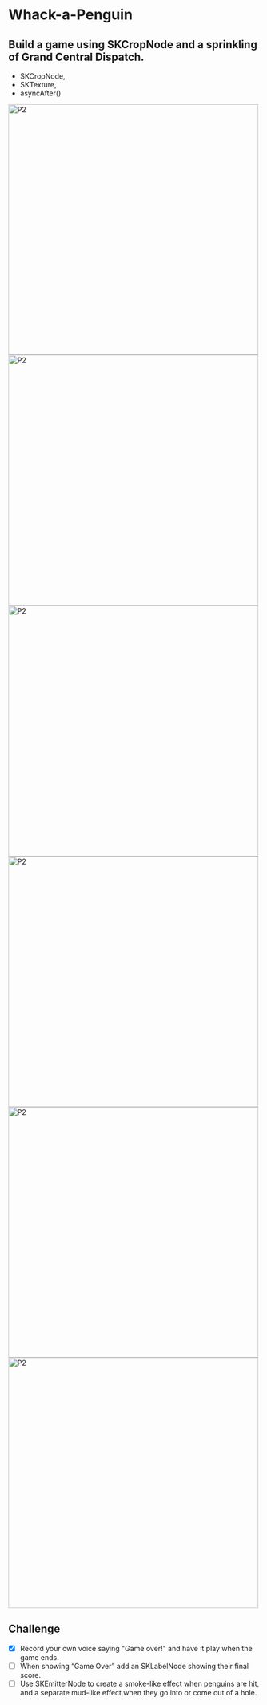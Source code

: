 # Whack-a-Penguin

## Build a game using SKCropNode and a sprinkling of Grand Central Dispatch.

- SKCropNode, 
- SKTexture, 
- asyncAfter()

<img width="500" alt="P2" src="https://sun9-46.userapi.com/impg/e8aVmWQrT_ltU166TGkMa_31uclF_t_OHi2Uuw/o7UvNx1IeCQ.jpg?size=2224x1668&quality=96&sign=69b245321154529dc8747d0e3c124fc6&type=album"> <img width="500" alt="P2" src="https://sun9-49.userapi.com/impg/4VCpWpJB6PAQrBG0-1m4QCF9u3ldqFr8mREctg/VtYoULpLtCI.jpg?size=2224x1668&quality=96&sign=a5dd5fd11842b733625bd5baa93de6df&type=album"> <img width="500" alt="P2" src="https://sun9-34.userapi.com/impg/J2lzWszo0_b3zz2dFYgq0OayQsjGtH0as55-SQ/VYO1xV_17vQ.jpg?size=2224x1668&quality=96&sign=64a6e6b0d690b91271ca690b46f265de&type=album"> <img width="500" alt="P2" src="https://sun9-23.userapi.com/impg/_-0G7SaW1ZkzTKLCSbrNtXhEH67zQiSp9vZldg/0pbygNKgoLE.jpg?size=2224x1668&quality=96&sign=628c942f8d0f5f83c6d0e29fb4bb52da&type=album"> <img width="500" alt="P2" src="https://sun9-67.userapi.com/impg/R4X9kbsDCw8mPDHpWZitvv9dQZNjI9vBd3T9qg/i24JFyskk18.jpg?size=2224x1668&quality=96&sign=d8a6d6e6a2ff219149e98029c97d6827&type=album"> <img width="500" alt="P2" src="https://sun9-43.userapi.com/impg/0CJtuQ6pF2kubYOptpa0JwFbTxz4pKHlivaZQg/ENabaFWZFoE.jpg?size=2224x1668&quality=96&sign=592b62def70d543fa4624db75198318b&type=album">

## Challenge

- [x] Record your own voice saying "Game over!" and have it play when the game ends.
- [ ] When showing “Game Over” add an SKLabelNode showing their final score.
- [ ] Use SKEmitterNode to create a smoke-like effect when penguins are hit, and a separate mud-like effect when they go into or come out of a hole.
